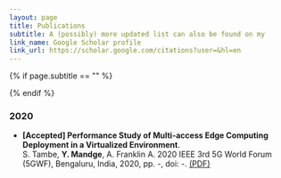 ```yaml
---
layout: page
title: Publications
subtitle: A (possibly) more updated list can also be found on my
link_name: Google Scholar profile
link_url: https://scholar.google.com/citations?user=&hl=en
---
```


{% if page.subtitle == "" %}
<div class="empty_subtitle"></div>
{% endif %}

### 2020
- **[Accepted] Performance Study of Multi-access Edge Computing Deployment in a Virtualized Environment**. <br>
S. Tambe, **Y. Mandge**, A. Franklin A.
2020 IEEE 3rd 5G World Forum (5GWF), Bengaluru, India, 2020, pp. -, doi: -. [(PDF)](/docs/)
